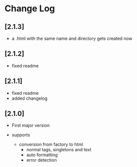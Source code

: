 # Change Log

## [2.1.3]

-   a .html with the same name and directory gets created now

## [2.1.2]

-   fixed readme

## [2.1.1]

-   fixed readme
-   added changelog

## [2.1.0]

-   First major version

-   supports

    -   conversion from factory to html
        -   normal tags, singletons and text
        -   auto formatting
        -   error detection
